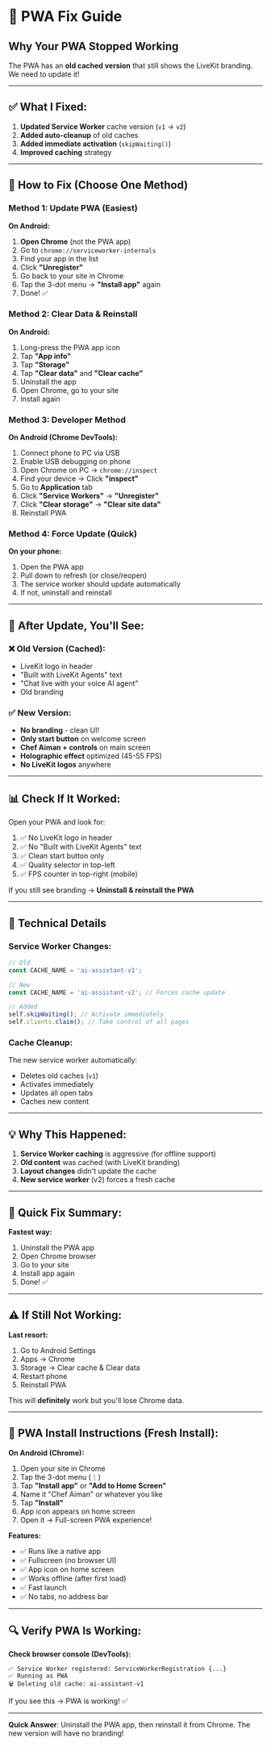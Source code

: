 # 📱 PWA Fix Guide

## Why Your PWA Stopped Working

The PWA has an **old cached version** that still shows the LiveKit branding. We need to update it!

---

## ✅ What I Fixed:

1. **Updated Service Worker** cache version (`v1` → `v2`)
2. **Added auto-cleanup** of old caches
3. **Added immediate activation** (`skipWaiting()`)
4. **Improved caching** strategy

---

## 🔄 How to Fix (Choose One Method)

### Method 1: Update PWA (Easiest)

**On Android:**
1. **Open Chrome** (not the PWA app)
2. Go to `chrome://serviceworker-internals`
3. Find your app in the list
4. Click **"Unregister"**
5. Go back to your site in Chrome
6. Tap the 3-dot menu → **"Install app"** again
7. Done! ✅

### Method 2: Clear Data & Reinstall

**On Android:**
1. Long-press the PWA app icon
2. Tap **"App info"**
3. Tap **"Storage"**
4. Tap **"Clear data"** and **"Clear cache"**
5. Uninstall the app
6. Open Chrome, go to your site
7. Install again

### Method 3: Developer Method

**On Android (Chrome DevTools):**
1. Connect phone to PC via USB
2. Enable USB debugging on phone
3. Open Chrome on PC → `chrome://inspect`
4. Find your device → Click **"inspect"**
5. Go to **Application** tab
6. Click **"Service Workers"** → **"Unregister"**
7. Click **"Clear storage"** → **"Clear site data"**
8. Reinstall PWA

### Method 4: Force Update (Quick)

**On your phone:**
1. Open the PWA app
2. Pull down to refresh (or close/reopen)
3. The service worker should update automatically
4. If not, uninstall and reinstall

---

## 🚀 After Update, You'll See:

### ❌ Old Version (Cached):
- LiveKit logo in header
- "Built with LiveKit Agents" text
- "Chat live with your voice AI agent"
- Old branding

### ✅ New Version:
- **No branding** - clean UI!
- **Only start button** on welcome screen
- **Chef Aiman + controls** on main screen
- **Holographic effect** optimized (45-55 FPS)
- **No LiveKit logos** anywhere

---

## 📊 Check If It Worked:

Open your PWA and look for:
1. ✅ No LiveKit logo in header
2. ✅ No "Built with LiveKit Agents" text
3. ✅ Clean start button only
4. ✅ Quality selector in top-left
5. ✅ FPS counter in top-right (mobile)

If you still see branding → **Uninstall & reinstall the PWA**

---

## 🔧 Technical Details

### Service Worker Changes:
```javascript
// Old
const CACHE_NAME = 'ai-assistant-v1';

// New
const CACHE_NAME = 'ai-assistant-v2'; // Forces cache update

// Added
self.skipWaiting(); // Activate immediately
self.clients.claim(); // Take control of all pages
```

### Cache Cleanup:
The new service worker automatically:
- Deletes old caches (`v1`)
- Activates immediately
- Updates all open tabs
- Caches new content

---

## 💡 Why This Happened:

1. **Service Worker caching** is aggressive (for offline support)
2. **Old content** was cached (with LiveKit branding)
3. **Layout changes** didn't update the cache
4. **New service worker** (v2) forces a fresh cache

---

## 🎯 Quick Fix Summary:

**Fastest way:**
1. Uninstall the PWA app
2. Open Chrome browser
3. Go to your site
4. Install app again
5. Done! ✅

---

## ⚠️ If Still Not Working:

**Last resort:**
1. Go to Android Settings
2. Apps → Chrome
3. Storage → Clear cache & Clear data
4. Restart phone
5. Reinstall PWA

This will **definitely** work but you'll lose Chrome data.

---

## 📱 PWA Install Instructions (Fresh Install):

**On Android (Chrome):**
1. Open your site in Chrome
2. Tap the 3-dot menu (⋮)
3. Tap **"Install app"** or **"Add to Home Screen"**
4. Name it "Chef Aiman" or whatever you like
5. Tap **"Install"**
6. App icon appears on home screen
7. Open it → Full-screen PWA experience!

**Features:**
- ✅ Runs like a native app
- ✅ Fullscreen (no browser UI)
- ✅ App icon on home screen
- ✅ Works offline (after first load)
- ✅ Fast launch
- ✅ No tabs, no address bar

---

## 🔍 Verify PWA Is Working:

**Check browser console (DevTools):**
```
✅ Service Worker registered: ServiceWorkerRegistration {...}
✅ Running as PWA
🗑️ Deleting old cache: ai-assistant-v1
```

If you see this → PWA is working! ✅

---

**Quick Answer**: Uninstall the PWA app, then reinstall it from Chrome. The new version will have no branding!





